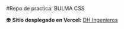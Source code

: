 #Repo de practica: BULMA CSS

:alien:  **Sitio desplegado en Vercel:** [DH Ingenieros](https://learning-bulma-r2tpihn7n.vercel.app/ "DH Ingenieros")


